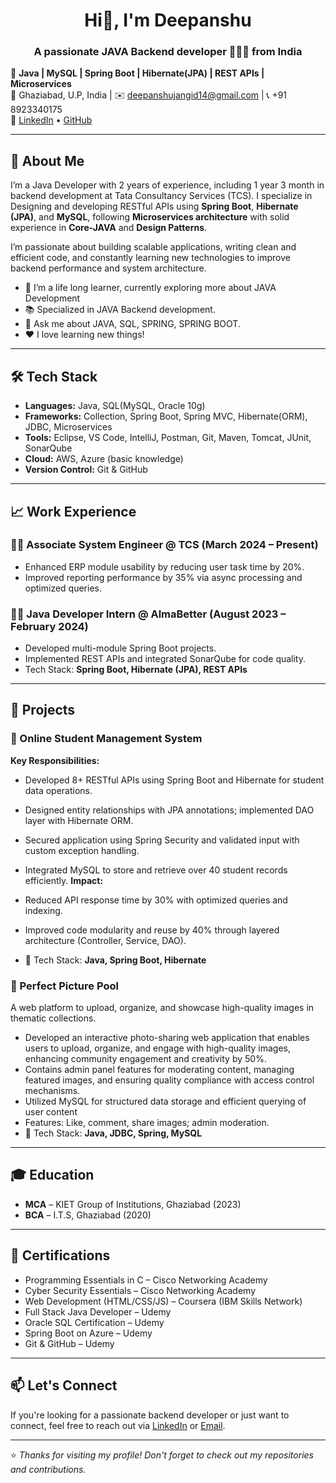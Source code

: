 <!-- ## Hi there!👋 I'm Deepanshu Jangid
### A passionate JAVA Backend Developer! -->

<!-- # 👋 Hi there, I'm Deepanshu  -->

<h1 align="center">Hi👋, I'm Deepanshu </h1>
<h3 align="center">A passionate JAVA Backend developer 👨🏽‍💻 from India </h3>

🎯 **Java | MySQL | Spring Boot | Hibernate(JPA) | REST APIs | Microservices**  
📍 Ghaziabad, U.P, India | ✉️ deepanshujangid14@gmail.com | 📞 +91 8923340175  
🔗 [LinkedIn](https://www.linkedin.com/in/deepanshu-jangid/) • [GitHub](https://github.com/jangid14)

---

## 💼 About Me

I’m a Java Developer with 2 years of experience, including 1 year 3 month in backend development at Tata Consultancy Services (TCS). 
I specialize in Designing and developing RESTful APIs using **Spring Boot**, **Hibernate (JPA)**, and **MySQL**, following **Microservices architecture** with solid experience in **Core-JAVA** and **Design Patterns**.

I’m passionate about building scalable applications, writing clean and efficient code, and constantly learning new technologies to improve backend performance and system architecture.

- 🔭 I’m a life long learner, currently exploring more about JAVA Development
- 📚 Specialized in JAVA Backend development.
- 💬 Ask me about JAVA, SQL, SPRING, SPRING BOOT.
- ❤️ I love learning new things!

---

## 🛠️ Tech Stack

- **Languages:** Java, SQL(MySQL, Oracle 10g)
- **Frameworks:** Collection, Spring Boot, Spring MVC, Hibernate(ORM), JDBC, Microservices  
- **Tools:** Eclipse, VS Code, IntelliJ, Postman, Git, Maven, Tomcat, JUnit, SonarQube  
- **Cloud:** AWS, Azure (basic knowledge)  
- **Version Control:** Git & GitHub  

---

## 📈 Work Experience

### 🧑‍💻 Associate System Engineer @ TCS (March 2024 – Present)
- Enhanced ERP module usability by reducing user task time by 20%.
- Improved reporting performance by 35% via async processing and optimized queries.

### 👨‍💻 Java Developer Intern @ AlmaBetter (August 2023 – February 2024)
- Developed multi-module Spring Boot projects.
- Implemented REST APIs and integrated SonarQube for code quality.
- Tech Stack: **Spring Boot, Hibernate (JPA), REST APIs**

---

## 📂 Projects

### 🔸 Online Student Management System
**Key Responsibilities:**
- Developed 8+ RESTful APIs using Spring Boot and Hibernate for student data operations.
- Designed entity relationships with JPA annotations; implemented DAO layer with Hibernate ORM.
- Secured application using Spring Security and validated input with custom exception handling.
- Integrated MySQL to store and retrieve over 40 student records efficiently.
**Impact:**
- Reduced API response time by 30% with optimized queries and indexing.
- Improved code modularity and reuse by 40% through layered architecture (Controller, Service, DAO).


- 📌 Tech Stack: **Java, Spring Boot, Hibernate**

### 🔸 Perfect Picture Pool
A web platform to upload, organize, and showcase high-quality images in thematic collections.
- Developed an interactive photo-sharing web application that enables users to upload, organize, and engage with high-quality images, enhancing community engagement and creativity by 50%.
- Contains admin panel features for moderating content, managing featured images, and ensuring quality compliance with access control mechanisms.
- Utilized MySQL for structured data storage and efficient querying of user content
- Features: Like, comment, share images; admin moderation.
- 📌 Tech Stack: **Java, JDBC, Spring, MySQL**

---

## 🎓 Education

- **MCA** – KIET Group of Institutions, Ghaziabad (2023)  
- **BCA** – I.T.S, Ghaziabad (2020)
---

## 📜 Certifications

- Programming Essentials in C – Cisco Networking Academy  
- Cyber Security Essentials – Cisco Networking Academy  
- Web Development (HTML/CSS/JS) – Coursera (IBM Skills Network)  
- Full Stack Java Developer – Udemy  
- Oracle SQL Certification – Udemy  
- Spring Boot on Azure – Udemy  
- Git & GitHub – Udemy  

---

## 📫 Let's Connect

If you're looking for a passionate backend developer or just want to connect, 
feel free to reach out via 
[LinkedIn](https://www.linkedin.com/in/deepanshu-jangid/) or 
[Email](mailto:deepanshujangid14@gmail.com).

---

⭐️ *Thanks for visiting my profile! Don't forget to check out my repositories and contributions.*
